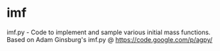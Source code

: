imf
===

imf.py - Code to implement and sample various initial mass functions. Based on Adam Ginsburg's imf.py @ 
https://code.google.com/p/agpy/

